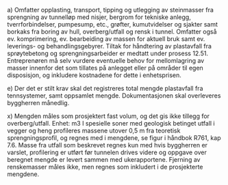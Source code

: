a) Omfatter opplasting, transport, tipping og utlegging av steinmasser fra sprengning av tunnelløp med nisjer, bergrom for tekniske anlegg, tverrforbindelser, pumpesump, etc., grøfter, kumutvidelser og sjakter samt borkaks fra boring av hull, overberg/utfall og rensk i tunnel. Omfatter også ev. komprimering, ev. bearbeiding av massen for aktuell bruk samt ev. leverings- og behandlingsgebyrer.
Tiltak for håndtering av plastavfall fra sprøytebetong og sprengningsarbeider er medtatt under prosess 12.51.
Entreprenøren må selv vurdere eventuelle behov for mellomlagring av masser innenfor det som tillates på anlegget eller på områder til egen disposisjon, og inkludere kostnadene for dette i enhetsprisen.

e) Der det er stilt krav skal det registreres total mengde plastavfall fra tennsystemer, samt oppsamlet mengde. Dokumentasjonen skal overleveres byggherren månedlig.

x) Mengden måles som prosjektert fast volum, og det gis ikke tillegg for overberg/utfall. Enhet: m3
I spesielle soner med geologisk betinget utfall i vegger og heng profileres massene utover 0,5 m fra teoretisk sprengningsprofil, og regnes med i mengdene, se figur i håndbok R761, kap 7.6. Masse fra utfall som beskrevet regnes kun med hvis byggherren er varslet, profilering er utført før tunnelen drives videre og oppgave over beregnet mengde er levert sammen med ukerapportene.
Fjerning av renskemasser måles ikke, men regnes som inkludert i de prosjekterte mengdene.


